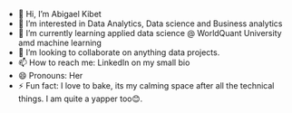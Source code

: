 - 👋 Hi, I’m Abigael Kibet
- 👀 I’m interested in Data Analytics, Data science and Business analytics
- 🌱 I’m currently learning applied data science @ WorldQuant University amd machine learning
- 💞️ I’m looking to collaborate on anything data projects.
- 📫 How to reach me: LinkedIn on my small bio
- 😄 Pronouns: Her
- ⚡ Fun fact: I love to bake, its my calming space after all the technical things. I am quite a yapper too😊.

<!---
Kirbit04/Kirbit04 is a ✨ special ✨ repository because its `README.md` (this file) appears on your GitHub profile.
You can click the Preview link to take a look at your changes.
--->
